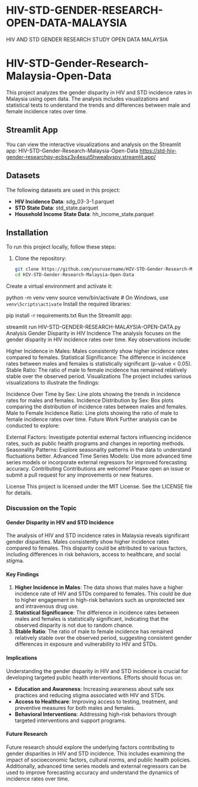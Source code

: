 # HIV-STD-GENDER-RESEARCH-OPEN-DATA-MALAYSIA
HIV AND STD GENDER RESEARCH STUDY OPEN DATA MALAYSIA
# HIV-STD-Gender-Research-Malaysia-Open-Data

This project analyzes the gender disparity in HIV and STD incidence rates in Malaysia using open data. The analysis includes visualizations and statistical tests to understand the trends and differences between male and female incidence rates over time.

## Streamlit App

You can view the interactive visualizations and analysis on the Streamlit app: HIV-STD-Gender-Research-Malaysia-Open-Data
https://std-hiv-gender-researchpy-ecbsz3y4esut5hweabyspv.streamlit.app/

## Datasets

The following datasets are used in this project:
- **HIV Incidence Data**: sdg_03-3-1.parquet
- **STD State Data**: std_state.parquet
- **Household Income State Data**: hh_income_state.parquet

## Installation

To run this project locally, follow these steps:

1. Clone the repository:
   ```bash
   git clone https://github.com/yourusername/HIV-STD-Gender-Research-Malaysia-Open-Data.git
   cd HIV-STD-Gender-Research-Malaysia-Open-Data
Create a virtual environment and activate it:

python -m venv venv
source venv/bin/activate  # On Windows, use `venv\Scripts\activate`
Install the required libraries:

pip install -r requirements.txt
Run the Streamlit app:

streamlit run HIV-STD-GENDER-RESEARCH-MALAYSIA-OPEN-DATA.py
Analysis
Gender Disparity in HIV Incidence
The analysis focuses on the gender disparity in HIV incidence rates over time. Key observations include:

Higher Incidence in Males: Males consistently show higher incidence rates compared to females.
Statistical Significance: The difference in incidence rates between males and females is statistically significant (p-value < 0.05).
Stable Ratio: The ratio of male to female incidence has remained relatively stable over the observed period.
Visualizations
The project includes various visualizations to illustrate the findings:

Incidence Over Time by Sex: Line plots showing the trends in incidence rates for males and females.
Incidence Distribution by Sex: Box plots comparing the distribution of incidence rates between males and females.
Male to Female Incidence Ratio: Line plots showing the ratio of male to female incidence rates over time.
Future Work
Further analysis can be conducted to explore:

External Factors: Investigate potential external factors influencing incidence rates, such as public health programs and changes in reporting methods.
Seasonality Patterns: Explore seasonality patterns in the data to understand fluctuations better.
Advanced Time Series Models: Use more advanced time series models or incorporate external regressors for improved forecasting accuracy.
Contributing
Contributions are welcome! Please open an issue or submit a pull request for any improvements or new features.

License
This project is licensed under the MIT License. See the LICENSE file for details.


### Discussion on the Topic

#### Gender Disparity in HIV and STD Incidence

The analysis of HIV and STD incidence rates in Malaysia reveals significant gender disparities. Males consistently show higher incidence rates compared to females. This disparity could be attributed to various factors, including differences in risk behaviors, access to healthcare, and social stigma.

#### Key Findings

1. **Higher Incidence in Males**: The data shows that males have a higher incidence rate of HIV and STDs compared to females. This could be due to higher engagement in high-risk behaviors such as unprotected sex and intravenous drug use.
2. **Statistical Significance**: The difference in incidence rates between males and females is statistically significant, indicating that the observed disparity is not due to random chance.
3. **Stable Ratio**: The ratio of male to female incidence has remained relatively stable over the observed period, suggesting consistent gender differences in exposure and vulnerability to HIV and STDs.

#### Implications

Understanding the gender disparity in HIV and STD incidence is crucial for developing targeted public health interventions. Efforts should focus on:
- **Education and Awareness**: Increasing awareness about safe sex practices and reducing stigma associated with HIV and STDs.
- **Access to Healthcare**: Improving access to testing, treatment, and preventive measures for both males and females.
- **Behavioral Interventions**: Addressing high-risk behaviors through targeted interventions and support programs.

#### Future Research

Future research should explore the underlying factors contributing to gender disparities in HIV and STD incidence. This includes examining the impact of socioeconomic factors, cultural norms, and public health policies. Additionally, advanced time series models and external regressors can be used to improve forecasting accuracy and understand the dynamics of incidence rates over time.
